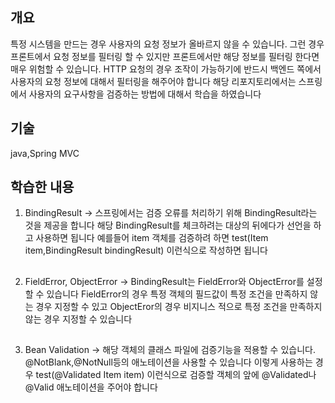 ## 개요
특정 시스템을 만드는 경우 사용자의 요청 정보가 올바르지 않을 수 있습니다. 그런 경우 프론트에서 요청 정보를 필터링 할 수 있지만 프론트에서만 
해당 정보를 필터링 한다면 매우 위험할 수 있습니다. HTTP 요청의 경우 조작이 가능하기에 반드시 백엔드 쪽에서 사용자의 요청 정보에 대해서 필터링을 해주어야 합니다
해당 리포지토리에서는 스프링에서 사용자의 요구사항을 검증하는 방법에 대해서 학습을 하였습니다

## 기술
java,Spring MVC

## 학습한 내용
1. BindingResult
-> 스프링에서는 검증 오류를 처리하기 위해 BindingResult라는 것을 제공을 합니다 해당 BindingResult를 체크하려는 대상의 뒤에다가 선언을 하고 사용하면 됩니다
예를들어 item 객체를 검증하려 하면 test(Item item,BindingResult bindingResult) 이런식으로 작성하면 됩니다
##
2. FieldError, ObjectError
-> BindingResult는 FieldError와 ObjectError를 설정할 수 있습니다 FieldError의 경우 특정 객체의 필드값이 특정 조건을 만족하지 않는 경우 지정할 수 있고
ObjectEror의 경우 비지니스 적으로 특정 조건을 만족하지 않는 경우 지정할 수 있습니다
##
3. Bean Validation
-> 해당 객체의 클래스 파일에 검증기능을 적용할 수 있습니다. @NotBlank,@NotNull등의 애노테이션을 사용할 수 있습니다 이렇게 사용하는 경우
test(@Validated Item item) 이런식으로 검증할 객체의 앞에 @Validated나 @Valid 애노테이션을 주어야 합니다
